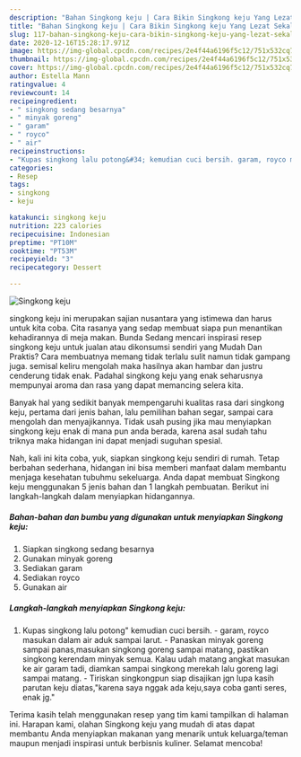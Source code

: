```yaml
---
description: "Bahan Singkong keju | Cara Bikin Singkong keju Yang Lezat Sekali"
title: "Bahan Singkong keju | Cara Bikin Singkong keju Yang Lezat Sekali"
slug: 117-bahan-singkong-keju-cara-bikin-singkong-keju-yang-lezat-sekali
date: 2020-12-16T15:28:17.971Z
image: https://img-global.cpcdn.com/recipes/2e4f44a6196f5c12/751x532cq70/singkong-keju-foto-resep-utama.jpg
thumbnail: https://img-global.cpcdn.com/recipes/2e4f44a6196f5c12/751x532cq70/singkong-keju-foto-resep-utama.jpg
cover: https://img-global.cpcdn.com/recipes/2e4f44a6196f5c12/751x532cq70/singkong-keju-foto-resep-utama.jpg
author: Estella Mann
ratingvalue: 4
reviewcount: 14
recipeingredient:
- " singkong sedang besarnya"
- " minyak goreng"
- " garam"
- " royco"
- " air"
recipeinstructions:
- "Kupas singkong lalu potong&#34; kemudian cuci bersih. garam, royco masukan dalam air aduk sampai larut. Panaskan minyak goreng sampai panas,masukan singkong goreng sampai matang, pastikan singkong kerendam minyak semua. Kalau udah matang angkat masukan ke air garam tadi, diamkan sampai singkong merekah lalu goreng lagi sampai matang. Tiriskan singkongpun siap disajikan jgn lupa kasih parutan keju diatas,&#34;karena saya nggak ada keju,saya coba ganti seres, enak jg.&#34;"
categories:
- Resep
tags:
- singkong
- keju

katakunci: singkong keju 
nutrition: 223 calories
recipecuisine: Indonesian
preptime: "PT10M"
cooktime: "PT53M"
recipeyield: "3"
recipecategory: Dessert

---
```



![Singkong keju](https://img-global.cpcdn.com/recipes/2e4f44a6196f5c12/751x532cq70/singkong-keju-foto-resep-utama.jpg)


singkong keju ini merupakan sajian nusantara yang istimewa dan harus untuk kita coba. Cita rasanya yang sedap membuat siapa pun menantikan kehadirannya di meja makan.
Bunda Sedang mencari inspirasi resep singkong keju untuk jualan atau dikonsumsi sendiri yang Mudah Dan Praktis? Cara membuatnya memang tidak terlalu sulit namun tidak gampang juga. semisal keliru mengolah maka hasilnya akan hambar dan justru cenderung tidak enak. Padahal singkong keju yang enak seharusnya mempunyai aroma dan rasa yang dapat memancing selera kita.

Banyak hal yang sedikit banyak mempengaruhi kualitas rasa dari singkong keju, pertama dari jenis bahan, lalu pemilihan bahan segar, sampai cara mengolah dan menyajikannya. Tidak usah pusing jika mau menyiapkan singkong keju enak di mana pun anda berada, karena asal sudah tahu triknya maka hidangan ini dapat menjadi suguhan spesial.




Nah, kali ini kita coba, yuk, siapkan singkong keju sendiri di rumah. Tetap berbahan sederhana, hidangan ini bisa memberi manfaat dalam membantu menjaga kesehatan tubuhmu sekeluarga. Anda dapat membuat Singkong keju menggunakan 5 jenis bahan dan 1 langkah pembuatan. Berikut ini langkah-langkah dalam menyiapkan hidangannya.

<!--inarticleads1-->

##### Bahan-bahan dan bumbu yang digunakan untuk menyiapkan Singkong keju:

1. Siapkan  singkong sedang besarnya
1. Gunakan  minyak goreng
1. Sediakan  garam
1. Sediakan  royco
1. Gunakan  air




<!--inarticleads2-->

##### Langkah-langkah menyiapkan Singkong keju:

1. Kupas singkong lalu potong&#34; kemudian cuci bersih. - garam, royco masukan dalam air aduk sampai larut. - Panaskan minyak goreng sampai panas,masukan singkong goreng sampai matang, pastikan singkong kerendam minyak semua. Kalau udah matang angkat masukan ke air garam tadi, diamkan sampai singkong merekah lalu goreng lagi sampai matang. - Tiriskan singkongpun siap disajikan jgn lupa kasih parutan keju diatas,&#34;karena saya nggak ada keju,saya coba ganti seres, enak jg.&#34;




Terima kasih telah menggunakan resep yang tim kami tampilkan di halaman ini. Harapan kami, olahan Singkong keju yang mudah di atas dapat membantu Anda menyiapkan makanan yang menarik untuk keluarga/teman maupun menjadi inspirasi untuk berbisnis kuliner. Selamat mencoba!
